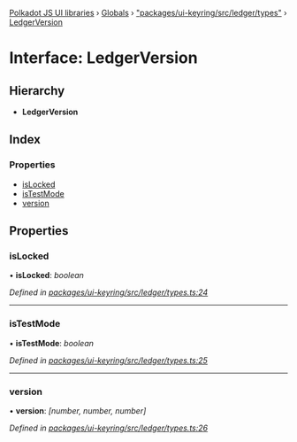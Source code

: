 [Polkadot JS UI libraries](../README.md) › [Globals](../globals.md) › ["packages/ui-keyring/src/ledger/types"](../modules/_packages_ui_keyring_src_ledger_types_.md) › [LedgerVersion](_packages_ui_keyring_src_ledger_types_.ledgerversion.md)

# Interface: LedgerVersion

## Hierarchy

* **LedgerVersion**

## Index

### Properties

* [isLocked](_packages_ui_keyring_src_ledger_types_.ledgerversion.md#islocked)
* [isTestMode](_packages_ui_keyring_src_ledger_types_.ledgerversion.md#istestmode)
* [version](_packages_ui_keyring_src_ledger_types_.ledgerversion.md#version)

## Properties

###  isLocked

• **isLocked**: *boolean*

*Defined in [packages/ui-keyring/src/ledger/types.ts:24](https://github.com/polkadot-js/ui/blob/262b8ad7/packages/ui-keyring/src/ledger/types.ts#L24)*

___

###  isTestMode

• **isTestMode**: *boolean*

*Defined in [packages/ui-keyring/src/ledger/types.ts:25](https://github.com/polkadot-js/ui/blob/262b8ad7/packages/ui-keyring/src/ledger/types.ts#L25)*

___

###  version

• **version**: *[number, number, number]*

*Defined in [packages/ui-keyring/src/ledger/types.ts:26](https://github.com/polkadot-js/ui/blob/262b8ad7/packages/ui-keyring/src/ledger/types.ts#L26)*
